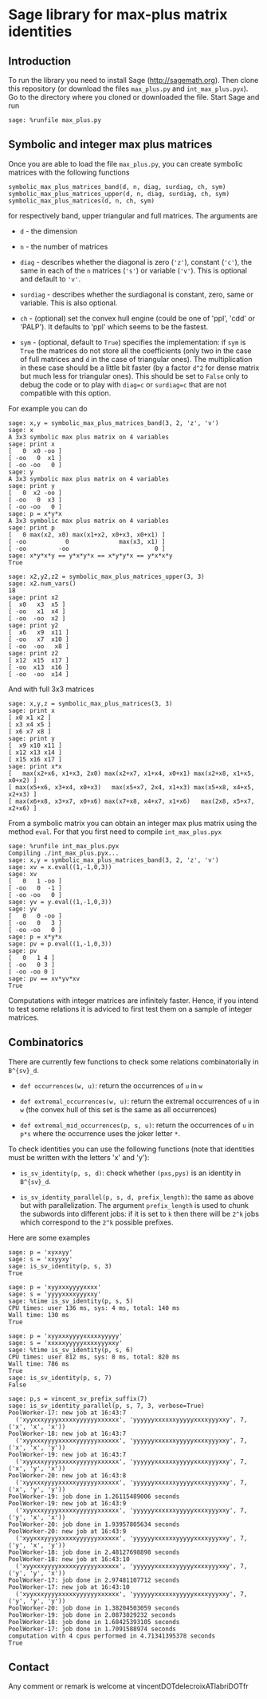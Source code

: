 # Sage library for max-plus matrix identities

## Introduction

To run the library you need to install Sage (http://sagemath.org). Then clone
this repository (or download the files `max_plus.py` and `int_max_plus.pyx`).
Go to the directory where you cloned or downloaded the file. Start Sage and run

    sage: %runfile max_plus.py

## Symbolic and integer max plus matrices

Once you are able to load the file `max_plus.py`, you can create symbolic
matrices with the following functions

    symbolic_max_plus_matrices_band(d, n, diag, surdiag, ch, sym)
	symbolic_max_plus_matrices_upper(d, n, diag, surdiag, ch, sym)
    symbolic_max_plus_matrices(d, n, ch, sym)

for respectively band, upper triangular and full matrices. The arguments are

- `d` - the dimension

- `n` - the number of matrices

- `diag` - describes whether the diagonal is zero (`'z'`), constant (`'c'`),
  the same in each of the `n` matrices (`'s'`) or variable (`'v'`). This is
  optional and default to `'v'`.

- `surdiag` - describes whether the surdiagonal is constant, zero, same or
  variable.  This is also optional.

- `ch` - (optional) set the convex hull engine (could be one of 'ppl', 'cdd'
  or 'PALP'). It defaults to 'ppl' which seems to be the fastest.

- `sym` - (optional, default to `True`) specifies the implementation: if `sym`
  is `True` the matrices do not store all the coefficients (only two in the case
  of full matrices and `d` in the case of triangular ones). The multiplication
  in these case should be a little bit faster (by a factor `d^2` for dense
  matrix but much less for triangular ones). This should be set to `False` only
  to debug the code or to play with `diag=c` or `surdiag=c` that are not
  compatible with this option.

For example you can do

    sage: x,y = symbolic_max_plus_matrices_band(3, 2, 'z', 'v')
    sage: x
    A 3x3 symbolic max plus matrix on 4 variables
    sage: print x
	[   0  x0 -oo ]
	[ -oo   0  x1 ]
	[ -oo -oo   0 ]
	sage: y
    A 3x3 symbolic max plus matrix on 4 variables
	sage: print y
	[   0  x2 -oo ]
	[ -oo   0  x3 ]
	[ -oo -oo   0 ]
    sage: p = x*y*x
    A 3x3 symbolic max plus matrix on 4 variables
    sage: print p
	[   0 max(x2, x0) max(x1+x2, x0+x3, x0+x1) ]
	[ -oo           0              max(x3, x1) ]
	[ -oo         -oo                        0 ]
	sage: x*y*x*y == y*x*y*x == x*y*y*x == y*x*x*y
	True

	sage: x2,y2,z2 = symbolic_max_plus_matrices_upper(3, 3)
    sage: x2.num_vars()
    18
	sage: print x2
	[  x0   x3  x5 ]
	[ -oo   x1  x4 ]
	[ -oo  -oo  x2 ]
	sage: print y2
	[  x6   x9  x11 ]
	[ -oo   x7  x10 ]
	[ -oo  -oo   x8 ]
	sage: print z2
	[ x12  x15  x17 ]
	[ -oo  x13  x16 ]
	[ -oo  -oo  x14 ]

And with full 3x3 matrices

    sage: x,y,z = symbolic_max_plus_matrices(3, 3)
    sage: print x
	[ x0 x1 x2 ]
	[ x3 x4 x5 ]
	[ x6 x7 x8 ]
    sage: print y
	[  x9 x10 x11 ]
	[ x12 x13 x14 ]
	[ x15 x16 x17 ]
	sage: print x*x
	[   max(x2+x6, x1+x3, 2x0) max(x2+x7, x1+x4, x0+x1) max(x2+x8, x1+x5, x0+x2) ]
	[ max(x5+x6, x3+x4, x0+x3)   max(x5+x7, 2x4, x1+x3) max(x5+x8, x4+x5, x2+x3) ]
	[ max(x6+x8, x3+x7, x0+x6) max(x7+x8, x4+x7, x1+x6)   max(2x8, x5+x7, x2+x6) ]

From a symbolic matrix you can obtain an integer max plus matrix using the
method `eval`. For that you first need to compile `int_max_plus.pyx`

    sage: %runfile int_max_plus.pyx
    Compiling ./int_max_plus.pyx...
    sage: x,y = symbolic_max_plus_matrices_band(3, 2, 'z', 'v')
    sage: xv = x.eval((1,-1,0,3))
    sage: xv
    [   0   1 -oo ]
	[ -oo   0  -1 ]
	[ -oo -oo   0 ]
    sage: yv = y.eval((1,-1,0,3))
    sage: yv
    [   0   0 -oo ]
	[ -oo   0   3 ]
	[ -oo -oo   0 ]
    sage: p = x*y*x
    sage: pv = p.eval((1,-1,0,3))
    sage: pv
	[   0   1 4 ]
	[ -oo   0 3 ]
	[ -oo -oo 0 ]
    sage: pv == xv*yv*xv
    True

Computations with integer matrices are infinitely faster. Hence, if you intend
to test some relations it is adviced to first test them on a sample of integer
matrices.

## Combinatorics

There are currently few functions to check some relations combinatorially in `B^{sv}_d`.

- `def occurrences(w, u)`: return the occurrences of `u` in `w`

- `def extremal_occurrences(w, u)`: return the extremal occurrences of `u` in
  `w` (the convex hull of this set is the same as all occurrences)

- `def extremal_mid_occurrences(p, s, u)`: return the occurrences of `u` in
  `p*s` where the occurrence uses the joker letter `*`.

To check identities you can use the following functions (note that identities
must be written with the letters 'x' and 'y'):

- `is_sv_identity(p, s, d)`: check whether `(pxs,pys)` is an identity in `B^{sv}_d`.

- `is_sv_identity_parallel(p, s, d, prefix_length)`: the same as above but
  with parallelization. The argument `prefix_length` is used to chunk the
  subwords into different jobs: if it is set to `k` then there will be
  `2^k` jobs which correspond to the `2^k` possible prefixes.

Here are some examples

    sage: p = 'xyxxyy'
    sage: s = 'xxyyxy'
    sage: is_sv_identity(p, s, 3)
    True

    sage: p = 'xyyxxxyyyyxxxx'
    sage: s = 'yyyyxxxxyyyxxy'
    sage: %time is_sv_identity(p, s, 5)
	CPU times: user 136 ms, sys: 4 ms, total: 140 ms
	Wall time: 130 ms
	True

	sage: p = 'xyyxxxyyyyxxxxxyyyyy'
	sage: s = 'xxxxxyyyyyxxxxyyyxxy'
	sage: %time is_sv_identity(p, s, 6)
	CPU times: user 812 ms, sys: 8 ms, total: 820 ms
	Wall time: 786 ms
	True
    sage: is_sv_identity(p, s, 7)
    False

	sage: p,s = vincent_sv_prefix_suffix(7)
	sage: is_sv_identity_parallel(p, s, 7, 3, verbose=True)
	PoolWorker-17: new job at 16:43:7
	  ('xyyxxxyyyyxxxxxyyyyyyxxxxxx', 'yyyyyyxxxxxxyyyyyxxxxyyyxxy', 7, ('x', 'x', 'x'))
	PoolWorker-18: new job at 16:43:7
	  ('xyyxxxyyyyxxxxxyyyyyyxxxxxx', 'yyyyyyxxxxxxyyyyyxxxxyyyxxy', 7, ('x', 'x', 'y'))
	PoolWorker-19: new job at 16:43:7
	  ('xyyxxxyyyyxxxxxyyyyyyxxxxxx', 'yyyyyyxxxxxxyyyyyxxxxyyyxxy', 7, ('x', 'y', 'x'))
	PoolWorker-20: new job at 16:43:8
	  ('xyyxxxyyyyxxxxxyyyyyyxxxxxx', 'yyyyyyxxxxxxyyyyyxxxxyyyxxy', 7, ('x', 'y', 'y'))
	PoolWorker-19: job done in 1.26115489006 seconds
	PoolWorker-19: new job at 16:43:9
	  ('xyyxxxyyyyxxxxxyyyyyyxxxxxx', 'yyyyyyxxxxxxyyyyyxxxxyyyxxy', 7, ('y', 'x', 'x'))
	PoolWorker-20: job done in 1.93957805634 seconds
	PoolWorker-20: new job at 16:43:9
	  ('xyyxxxyyyyxxxxxyyyyyyxxxxxx', 'yyyyyyxxxxxxyyyyyxxxxyyyxxy', 7, ('y', 'x', 'y'))
	PoolWorker-18: job done in 2.48127698898 seconds
	PoolWorker-18: new job at 16:43:10
	  ('xyyxxxyyyyxxxxxyyyyyyxxxxxx', 'yyyyyyxxxxxxyyyyyxxxxyyyxxy', 7, ('y', 'y', 'x'))
	PoolWorker-17: job done in 2.97481107712 seconds
	PoolWorker-17: new job at 16:43:10
	  ('xyyxxxyyyyxxxxxyyyyyyxxxxxx', 'yyyyyyxxxxxxyyyyyxxxxyyyxxy', 7, ('y', 'y', 'y'))
	PoolWorker-20: job done in 1.38204503059 seconds
	PoolWorker-19: job done in 2.0873029232 seconds
	PoolWorker-18: job done in 1.68425393105 seconds
	PoolWorker-17: job done in 1.7091588974 seconds
	computation with 4 cpus performed in 4.71341395378 seconds
	True

## Contact

Any comment or remark is welcome at vincentDOTdelecroixATlabriDOTfr

